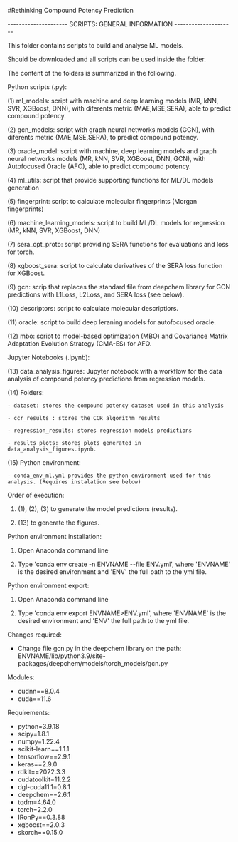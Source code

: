 #Rethinking Compound Potency Prediction

--------------------- SCRIPTS: GENERAL INFORMATION ---------------------

This folder contains scripts to build and analyse ML models. 

Should be downloaded and all scripts can be used inside the folder.

The content of the folders is summarized in the following.

Python scripts (.py):

(1) ml_models: script with machine and deep learning models (MR, kNN, SVR, XGBoost, DNN), with diferents metric (MAE,MSE,SERA),  able to predict compound potency.

(2) gcn_models: script with graph neural networks models (GCN), with diferents metric (MAE,MSE,SERA), to predict compound potency.

(3) oracle_model: script with machine, deep learning models  and graph neural networks models (MR, kNN, SVR, XGBoost, DNN, GCN), with Autofocused Oracle (AFO), able to predict compound potency.

(4) ml_utils: script that provide supporting functions for ML/DL models generation

(5) fingerprint: script to calculate molecular fingerprints (Morgan fingerprints)

(6) machine_learning_models: script to build ML/DL models for regression (MR, kNN, SVR, XGBoost, DNN)

(7) sera_opt_proto: script providing SERA functions for evaluations and loss for torch.

(8) xgboost_sera: script to calculate derivatives of the SERA loss function for XGBoost.

(9) gcn: scrip that replaces the standard file from deepchem library for GCN predictions with L1Loss, L2Loss, and SERA loss (see below). 

(10) descriptors: script to calculate molecular descriptiors.

(11) oracle: script to build deep leraning models for autofocused oracle.

(12) mbo: script to model-based optimization (MBO) and Covariance Matrix Adaptation Evolution Strategy (CMA-ES) for AFO. 


Jupyter Notebooks (.ipynb):

(13) data_analysis_figures: Jupyter notebook with a workflow for the data analysis of compound potency 
predictions from regression models.


(14) Folders:
	
	- dataset: stores the compound potency dataset used in this analysis

	- ccr_results : stores the CCR algorithm results

	- regression_results: stores regression models predictions

	- results_plots: stores plots generated in data_analysis_figures.ipynb.


(15) Python environment:

	- conda_env_ml.yml provides the python environment used for this analysis. (Requires instalation see below)


Order of execution:

1. (1), (2), (3) to generate the model predictions (results). 

2. (13) to generate the figures. 



Python environment installation:

1. Open Anaconda command line

2. Type 'conda env create -n ENVNAME --file ENV.yml', where 'ENVNAME' is the desired environment and 'ENV' the full path to the yml file.


Python environment export:

1. Open Anaconda command line

2. Type 'conda env export ENVNAME>ENV.yml', where 'ENVNAME' is the desired environment and 'ENV' the full path to the yml file.

Changes required:

- Change file gcn.py in the deepchem library on the path: ENVNAME/lib/python3.9/site-packages/deepchem/models/torch_models/gcn.py

Modules:
- cudnn==8.0.4
- cuda==11.6

Requirements:

- python=3.9.18
- scipy=1.8.1
- numpy=1.22.4
- scikit-learn==1.1.1
- tensorflow==2.9.1
- keras==2.9.0
- rdkit==2022.3.3
- cudatoolkit=11.2.2
- dgl-cuda11.1=0.8.1
- deepchem==2.6.1
- tqdm=4.64.0
- torch=2.2.0
- IRonPy==0.3.88
- xgboost==2.0.3
- skorch==0.15.0







